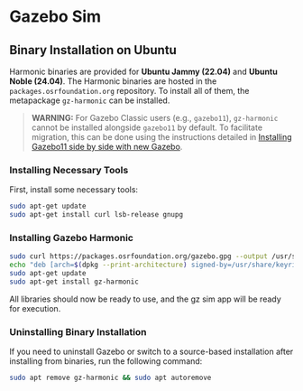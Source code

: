 # Gazebo Sim

## Binary Installation on Ubuntu

Harmonic binaries are provided for **Ubuntu Jammy (22.04)** and **Ubuntu Noble (24.04)**. The Harmonic binaries are hosted in the `packages.osrfoundation.org` repository. To install all of them, the metapackage `gz-harmonic` can be installed.

> **WARNING:** For Gazebo Classic users (e.g., `gazebo11`), `gz-harmonic` cannot be installed alongside `gazebo11` by default. To facilitate migration, this can be done using the instructions detailed in [Installing Gazebo11 side by side with new Gazebo](#).

### Installing Necessary Tools

First, install some necessary tools:

```bash
sudo apt-get update
sudo apt-get install curl lsb-release gnupg
```

### Installing Gazebo Harmonic

```bash
sudo curl https://packages.osrfoundation.org/gazebo.gpg --output /usr/share/keyrings/pkgs-osrf-archive-keyring.gpg
echo "deb [arch=$(dpkg --print-architecture) signed-by=/usr/share/keyrings/pkgs-osrf-archive-keyring.gpg] http://packages.osrfoundation.org/gazebo/ubuntu-stable $(lsb_release -cs) main" | sudo tee /etc/apt/sources.list.d/gazebo-stable.list > /dev/null
sudo apt-get update
sudo apt-get install gz-harmonic
```

All libraries should now be ready to use, and the gz sim app will be ready for execution.

### Uninstalling Binary Installation
If you need to uninstall Gazebo or switch to a source-based installation after installing from binaries, run the following command:

```bash
sudo apt remove gz-harmonic && sudo apt autoremove
```